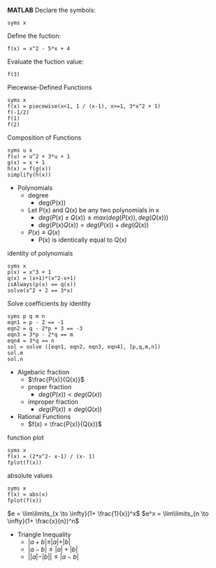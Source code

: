 **MATLAB**
Declare the symbols:
```
syms x
```
Define the fuction:
```
f(x) = x^2 - 5*x + 4
```
Evaluate the fuction value:
```
f(3)
```
Piecewise-Defined Functions
```
syms x
f(x) = piecewise(x<1, 1 / (x-1), x>=1, 3*x^2 + 1)
f(-1/2)
f(1)
f(2)
```
Composition of Functions
```
syms u x
f(u) = u^2 + 3*u + 1
g(x) = x + 1
h(x) = f(g(x))
simplify(h(x))
```

- Polynomials
	- degree
		- deg(P(x))
	- Let P(x) and Q(x) be any two polynomials in x
		- $deg(P(x)±Q(x)) ≤ max(deg(P(x)),deg(Q(x)))$
		- $deg(P(x)Q(x)) = deg(P(x)) +deg(Q(x))$
	- $P(x) ≡ Q(x)$
		- P(x) is identically equal to Q(x)

identity of polynomials
```
syms x
p(x) = x^3 + 1 
q(x) = (x+1)*(x^2-x+1) 
isAlways(p(x) == q(x))
solve(x^2 + 2 == 3*x)
```
Solve coefficients by identity
```
syms p q m n
eqn1 = p - 2 == -1 
eqn2 = q - 2*p + 3 == -3
eqn3 = 3*p - 2*q == m
eqn4 = 3*q == n 
sol = solve ([eqn1, eqn2, eqn3, eqn4], [p,q,m,n]) 
sol.m 
sol.n
```

- Algebaric fraction
	- $\frac{P(x)}{Q(x)}$
	- proper fraction
		- $deg(P(x)) < deg(Q(x))$
	- improper fraction
		- $deg(P(x)) ≥ deg(Q(x))$
- Rational Functions
	-  $f(x) = \frac{P(x)}{Q(x)}$

function plot
```
syms x 
f(x) = (2*x^2- x-1) / (x- 1)
fplot(f(x))
```

absolute values
```
syms x
f(x) = abs(x)
fplot(f(x))
```

$e = \lim\limits_{x \to \infty}(1+ \frac{1}{x})^x$
$e^x = \lim\limits_{n \to \infty}(1+ \frac{x}{n})^n$

- Triangle Inequality
	- |$a +b| ≤ |a|+|b|$
	- $|a −b| ≤ |a|+|b|$
	- $||a| − |b|| ≤ |a − b|$
